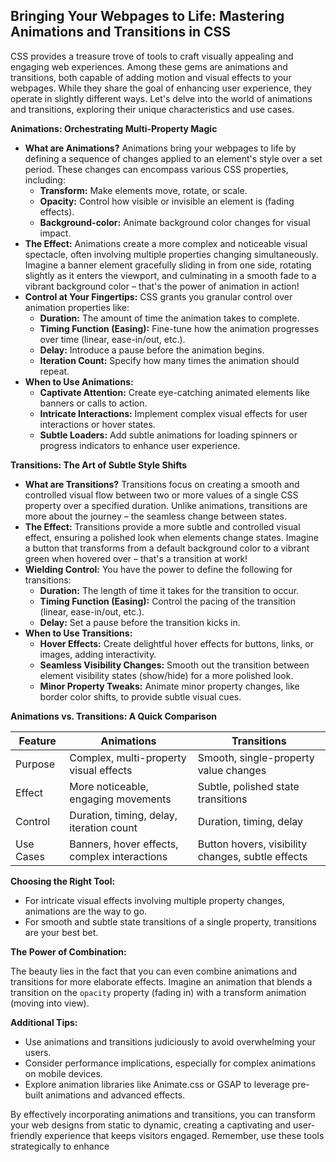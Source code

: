 ## Bringing Your Webpages to Life: Mastering Animations and Transitions in CSS

CSS provides a treasure trove of tools to craft visually appealing and engaging web experiences. Among these gems are animations and transitions, both capable of adding motion and visual effects to your webpages. While they share the goal of enhancing user experience, they operate in slightly different ways. Let's delve into the world of animations and transitions, exploring their unique characteristics and use cases.

**Animations: Orchestrating Multi-Property Magic**

- **What are Animations?** Animations bring your webpages to life by defining a sequence of changes applied to an element's style over a set period. These changes can encompass various CSS properties, including:
  - **Transform:** Make elements move, rotate, or scale.
  - **Opacity:** Control how visible or invisible an element is (fading effects).
  - **Background-color:** Animate background color changes for visual impact.
- **The Effect:** Animations create a more complex and noticeable visual spectacle, often involving multiple properties changing simultaneously. Imagine a banner element gracefully sliding in from one side, rotating slightly as it enters the viewport, and culminating in a smooth fade to a vibrant background color – that's the power of animation in action!
- **Control at Your Fingertips:** CSS grants you granular control over animation properties like:
  - **Duration:** The amount of time the animation takes to complete.
  - **Timing Function (Easing):** Fine-tune how the animation progresses over time (linear, ease-in/out, etc.).
  - **Delay:** Introduce a pause before the animation begins.
  - **Iteration Count:** Specify how many times the animation should repeat.
- **When to Use Animations:**
  - **Captivate Attention:** Create eye-catching animated elements like banners or calls to action.
  - **Intricate Interactions:** Implement complex visual effects for user interactions or hover states.
  - **Subtle Loaders:** Add subtle animations for loading spinners or progress indicators to enhance user experience.

**Transitions: The Art of Subtle Style Shifts**

- **What are Transitions?** Transitions focus on creating a smooth and controlled visual flow between two or more values of a single CSS property over a specified duration. Unlike animations, transitions are more about the journey – the seamless change between states.
- **The Effect:** Transitions provide a more subtle and controlled visual effect, ensuring a polished look when elements change states. Imagine a button that transforms from a default background color to a vibrant green when hovered over – that's a transition at work!
- **Wielding Control:** You have the power to define the following for transitions:
  - **Duration:** The length of time it takes for the transition to occur.
  - **Timing Function (Easing):** Control the pacing of the transition (linear, ease-in/out, etc.).
  - **Delay:** Set a pause before the transition kicks in.
- **When to Use Transitions:**
  - **Hover Effects:** Create delightful hover effects for buttons, links, or images, adding interactivity.
  - **Seamless Visibility Changes:** Smooth out the transition between element visibility states (show/hide) for a more polished look.
  - **Minor Property Tweaks:** Animate minor property changes, like border color shifts, to provide subtle visual cues.

**Animations vs. Transitions: A Quick Comparison**

| Feature   | Animations                                   | Transitions                                       |
| --------- | -------------------------------------------- | ------------------------------------------------- |
| Purpose   | Complex, multi-property visual effects       | Smooth, single-property value changes             |
| Effect    | More noticeable, engaging movements          | Subtle, polished state transitions                |
| Control   | Duration, timing, delay, iteration count     | Duration, timing, delay                           |
| Use Cases | Banners, hover effects, complex interactions | Button hovers, visibility changes, subtle effects |

**Choosing the Right Tool:**

- For intricate visual effects involving multiple property changes, animations are the way to go.
- For smooth and subtle state transitions of a single property, transitions are your best bet.

**The Power of Combination:**

The beauty lies in the fact that you can even combine animations and transitions for more elaborate effects. Imagine an animation that blends a transition on the `opacity` property (fading in) with a transform animation (moving into view).

**Additional Tips:**

- Use animations and transitions judiciously to avoid overwhelming your users.
- Consider performance implications, especially for complex animations on mobile devices.
- Explore animation libraries like Animate.css or GSAP to leverage pre-built animations and advanced effects.

By effectively incorporating animations and transitions, you can transform your web designs from static to dynamic, creating a captivating and user-friendly experience that keeps visitors engaged. Remember, use these tools strategically to enhance
